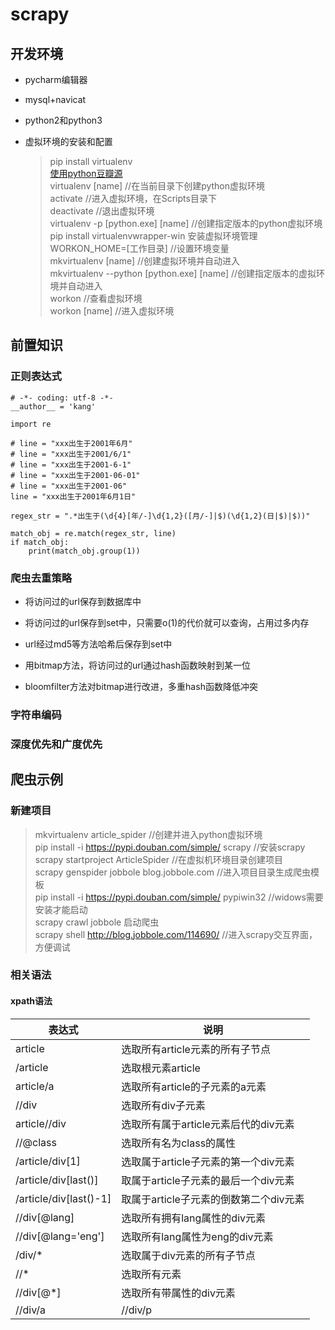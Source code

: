 # scrapy

## 开发环境

- pycharm编辑器

- mysql+navicat

- python2和python3

- 虚拟环境的安装和配置

  > pip install virtualenv  
  [使用python豆瓣源](https://www.douban.com/note/302711300/)  
  virtualenv [name] //在当前目录下创建python虚拟环境  
  activate  //进入虚拟环境，在Scripts目录下  
  deactivate  //退出虚拟环境  
  virtualenv -p [python.exe] [name] //创建指定版本的python虚拟环境  
  pip install virtualenvwrapper-win  安装虚拟环境管理  
  WORKON_HOME=[工作目录]   //设置环境变量  
  mkvirtualenv [name]  //创建虚拟环境并自动进入  
  mkvirtualenv --python [python.exe] [name]  //创建指定版本的虚拟环境并自动进入  
  workon  //查看虚拟环境  
  workon [name]  //进入虚拟环境  

## 前置知识

### 正则表达式

```
# -*- coding: utf-8 -*-
__author__ = 'kang'

import re

# line = "xxx出生于2001年6月"
# line = "xxx出生于2001/6/1"
# line = "xxx出生于2001-6-1"
# line = "xxx出生于2001-06-01"
# line = "xxx出生于2001-06"
line = "xxx出生于2001年6月1日"

regex_str = ".*出生于(\d{4}[年/-]\d{1,2}([月/-]|$)(\d{1,2}(日|$)|$))"

match_obj = re.match(regex_str, line)
if match_obj:
    print(match_obj.group(1))
```

### 爬虫去重策略

- 将访问过的url保存到数据库中

- 将访问过的url保存到set中，只需要o(1)的代价就可以查询，占用过多内存

- url经过md5等方法哈希后保存到set中

- 用bitmap方法，将访问过的url通过hash函数映射到某一位

- bloomfilter方法对bitmap进行改进，多重hash函数降低冲突

### 字符串编码

### 深度优先和广度优先

## 爬虫示例

### 新建项目

> mkvirtualenv article_spider //创建并进入python虚拟环境  
pip install -i https://pypi.douban.com/simple/ scrapy  //安装scrapy  
scrapy startproject ArticleSpider //在虚拟机环境目录创建项目  
scrapy genspider jobbole blog.jobbole.com  //进入项目目录生成爬虫模板  
pip install -i https://pypi.douban.com/simple/ pypiwin32 //widows需要安装才能启动  
scrapy crawl jobbole  启动爬虫  
scrapy shell http://blog.jobbole.com/114690/  //进入scrapy交互界面，方便调试  
 
### 相关语法

#### xpath语法

|表达式     |说明        |
|-----------|-----------|
|article    |选取所有article元素的所有子节点|
|/article   |选取根元素article|
|article/a  |选取所有article的子元素的a元素|
|//div      |选取所有div子元素|
|article//div   |选取所有属于article元素后代的div元素|
|//@class   |选取所有名为class的属性|
|/article/div[1]   |选取属于article子元素的第一个div元素|
|/article/div[last()]   |取属于article子元素的最后一个div元素|
|/article/div[last()-1]   |取属于article子元素的倒数第二个div元素|
|//div[@lang]   |选取所有拥有lang属性的div元素|
|//div[@lang='eng']   |选取所有lang属性为eng的div元素|
|/div/*      |选取属于div元素的所有子节点|
|//*         |选取所有元素              |
|//div[@*]   |选取所有带属性的div元素|
|//div/a|//div/p      |选取所有div元素的a和p元素|